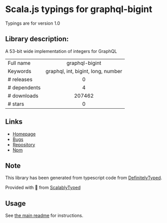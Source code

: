 
# Scala.js typings for graphql-bigint

Typings are for version 1.0

## Library description:
A 53-bit wide implementation of integers for GraphQL

|                    |                 |
| ------------------ | :-------------: |
| Full name          | graphql-bigint |
| Keywords           | graphql, int, bigint, long, number |
| # releases         | 0 |
| # dependents       | 4 |
| # downloads        | 207462 |
| # stars            | 0 |

## Links
- [Homepage](https://github.com/stems/graphql-bigint#readme)
- [Bugs](https://github.com/stems/graphql-bigint/issues)
- [Repository](https://github.com/stems/graphql-bigint)
- [Npm](https://www.npmjs.com/package/graphql-bigint)
    


## Note
This library has been generated from typescript code from [DefinitelyTyped](https://definitelytyped.org).

Provided with :purple_heart: from [ScalablyTyped](https://github.com/oyvindberg/ScalablyTyped)

## Usage
See [the main readme](../../readme.md) for instructions.


